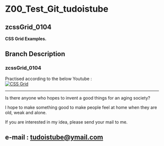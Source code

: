 # Z00_Test_Git_tudoistube
## zcssGrid_0104  

__CSS Grid Examples.__  

## Branch Description  

### zcssGrid_0104  

Practised according to the below Youtube :  
[![CSS Grid](http://img.youtube.com/vi/1DgbpVboXTo/0.jpg)](https://youtu.be/1DgbpVboXTo "CSS Grid")  



---
Is there anyone who hopes to invent a good things for an aging society?

I hope to make something good to make people feel at home when they are old, weak and alone.

If you are interested in my idea, please send your mail to me.  

e-mail : tudoistube@ymail.com
---
